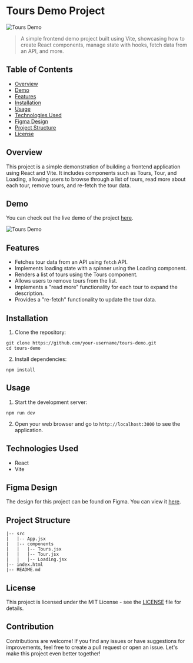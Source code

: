 # Tours Demo Project

![Tours Demo](https://res.cloudinary.com/tawfeer/image/upload/v1689939886/Tours-projectpng_w7maqu.png)

> A simple frontend demo project built using Vite, showcasing how to create React components, manage state with hooks, fetch data from an API, and more.

## Table of Contents

- [Overview](#overview)
- [Demo](#demo)
- [Features](#features)
- [Installation](#installation)
- [Usage](#usage)
- [Technologies Used](#technologies-used)
- [Figma Design](#figma-design)
- [Project Structure](#project-structure)
- [License](#license)

## Overview

This project is a simple demonstration of building a frontend application using React and Vite. It includes components such as Tours, Tour, and Loading, allowing users to browse through a list of tours, read more about each tour, remove tours, and re-fetch the tour data.

## Demo

You can check out the live demo of the project [here](https://link-to-your-live-demo).

![Tours Demo](https://res.cloudinary.com/tawfeer/image/upload/v1689939886/Tours-projectpng_w7maqu.png)

## Features

- Fetches tour data from an API using `fetch` API.
- Implements loading state with a spinner using the Loading component.
- Renders a list of tours using the Tours component.
- Allows users to remove tours from the list.
- Implements a "read more" functionality for each tour to expand the description.
- Provides a "re-fetch" functionality to update the tour data.

## Installation

1. Clone the repository:

```
git clone https://github.com/your-username/tours-demo.git
cd tours-demo
```

2. Install dependencies:

```
npm install
```

## Usage

1. Start the development server:

```
npm run dev
```

2. Open your web browser and go to `http://localhost:3000` to see the application.

## Technologies Used

- React
- Vite

## Figma Design

The design for this project can be found on Figma. You can view it [here](https://www.figma.com/file/OnLoM3AzBFaHzSc2iolJS0/Tours?node-id=0%3A1&t=wiRXOlTLN5ehekYI-1).

## Project Structure

```
|-- src
|   |-- App.jsx
|   |-- components
|   |   |-- Tours.jsx
|   |   |-- Tour.jsx
|   |   |-- Loading.jsx
|-- index.html
|-- README.md
```

## License

This project is licensed under the MIT License - see the [LICENSE](LICENSE) file for details.

## Contribution

Contributions are welcome! If you find any issues or have suggestions for improvements, feel free to create a pull request or open an issue. Let's make this project even better together!
